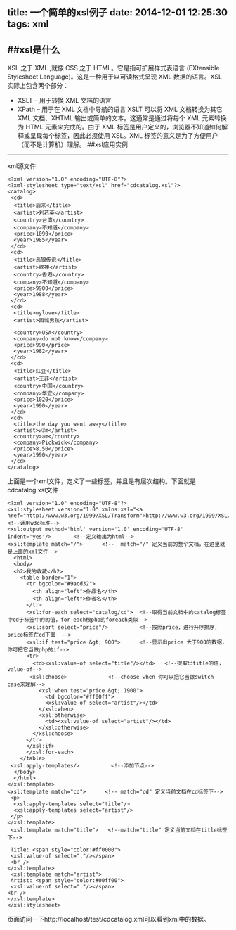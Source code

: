 title: 一个简单的xsl例子
date: 2014-12-01 12:25:30
tags: xml
---
##xsl是什么
---
XSL 之于 XML ,就像 CSS 之于 HTML。它是指可扩展样式表语言 (EXtensible Stylesheet Language)。这是一种用于以可读格式呈现 XML 数据的语言。XSL 实际上包含两个部分：
 - XSLT – 用于转换 XML 文档的语言
 - XPath – 用于在 XML 文档中导航的语言
XSLT 可以将 XML 文档转换为其它 XML 文档、XHTML 输出或简单的文本。这通常是通过将每个 XML 元素转换为 HTML 元素来完成的。由于 XML  标签是用户定义的，浏览器不知道如何解释或呈现每个标签，因此必须使用 XSL。XML 标签的意义是为了方便用户（而不是计算机）理解。
##xsl应用实例
---
xml源文件
```
<?xml version="1.0" encoding="UTF-8"?>  
<?xml-stylesheet type="text/xsl" href="cdcatalog.xsl"?>  
<catalog>  
 <cd>  
  <title>后来</title>  
  <artist>刘若英</artist>  
  <country>台湾</country>  
  <company>不知道</company>  
  <price>1090</price>  
  <year>1985</year>  
 </cd>  
 <cd>  
  <title>恶狼传说</title>  
  <artist>歌神</artist>  
  <country>香港</country>  
  <company>不知道</company>  
  <price>9900</price>  
  <year>1988</year>  
 </cd>  
 <cd>  
  <title>mylove</title>  
  <artist>西城男孩</artist>  
  
  <country>USA</country>  
  <company>do not know</company>  
  <price>990</price>  
  <year>1982</year>  
 </cd>  
 <cd>  
  <title>红豆</title>  
  <artist>王菲</artist>  
  <country>中国</country>  
  <company>华宜</company>  
  <price>1020</price>  
  <year>1990</year>  
 </cd>  
 <cd>  
  <title>the day you went away</title>  
  <artist>w3m</artist>  
  <country>am</country>  
  <company>Pickwick</company>  
  <price>8.50</price>  
  <year>1990</year>  
 </cd>  
</catalog>  
```
上面是一个xml文件，定义了一些标签，并且是有层次结构。下面就是cdcatalog.xsl文件
```
<?xml version="1.0" encoding="UTF-8"?>  
<xsl:stylesheet version="1.0" xmlns:xsl="<a href="http://www.w3.org/1999/XSL/Transform">http://www.w3.org/1999/XSL/Transform</a>">   <!--调用w3c标准-->  
<xsl:output method='html' version='1.0' encoding='UTF-8' indent='yes'/>       <!--定义输出为html-->  
<xsl:template match="/">      <!--  match="/" 定义当前的整个文档，在这里就是上面的xml文件-->
  <html>  
  <body>  
  <h2>我的收藏</h2>  
    <table border="1">  
      <tr bgcolor="#9acd32">  
        <th align="left">作品名</th>  
        <th align="left">作者名</th>  
      </tr>  
      <xsl:for-each select="catalog/cd">  <!--取得当前文档中的catalog标签中cd子标签中的的值，for-each根php的foreach类似-->  
      <xsl:sort select="price"/>          <!--按照price，进行升序排序，price标签在cd下面  -->
      <xsl:if test="price &gt; 900">      <!--显示出price 大于900的数据，你可把它当做php的if-->
      <tr>  
        <td><xsl:value-of select="title"/></td>   <!--提取出title的值，value-of-->
       <xsl:choose>             <!--choose when 你可以把它当做switch case来理解-->
          <xsl:when test="price &gt; 1900">  
            <td bgcolor="#ff00ff">  
            <xsl:value-of select="artist"/></td>  
          </xsl:when>  
          <xsl:otherwise>  
            <td><xsl:value-of select="artist"/></td>  
          </xsl:otherwise>  
        </xsl:choose>  
      </tr>  
      </xsl:if>  
      </xsl:for-each>  
    </table>  
 <xsl:apply-templates/>          <!--添加节点-->  
  </body>  
  </html>  
</xsl:template>  
<xsl:template match="cd">      <!-- match="cd" 定义当前文档在cd标签下-->  
 <p>  
  <xsl:apply-templates select="title"/>  
  <xsl:apply-templates select="artist"/>  
 </p>  
</xsl:template>  
 <xsl:template match="title">   <!--match="title" 定义当前文档在title标签下-->
  
 Title: <span style="color:#ff0000">  
 <xsl:value-of select="."/></span>  
 <br />  
</xsl:template>  
 <xsl:template match="artist">  
 Artist: <span style="color:#00ff00">  
 <xsl:value-of select="."/></span>  
<br />  
</xsl:template>  
</xsl:stylesheet>  
```
页面访问一下http://localhost/test/cdcatalog.xml可以看到xml中的数据。